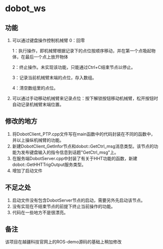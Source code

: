 # dobot_ws
## 功能
1. 可以通过键盘操作控制机械臂
   0：回零
   
   1：执行操作，即机械臂根据记录下的点位按顺序移动，并在第一个点吸起物体，在最后一个点上放开物体
   
   2：终止操作。未实现该功能，只能通过Ctrl+C结束节点以停止。
   
   3：记录当前机械臂末端的点位，存入数组。
   
   4：清空数组里的点位。
2. 可以通过手动移动机械臂来记录点位：按下解锁按钮移动机械臂，松开按钮时自动记录机械臂末端位置。
## 修改的地方
1. 将DobotClient_PTP.cpp文件写在main函数中的代码封装在不同的函数中，并以上操纵机械臂的功能。
2. 新建DobotClient\_GetInfor节点和dobot::GetCtrl\_msg消息类型。该节点的功能为发布键盘输入的指令信息到话题"GetCtrl_msg"上。
3. 在服务端DobotServer.cpp中封装了有关于HHT功能的函数，新建dobot::GetHHTTrigOutput服务类型。
4. 增加了启动文件
## 不足之处
1. 启动文件没有包含DobotServer节点的启动，需要另外先启动该节点。
2. 没有实现在不结束节点的前提下终止当前操作的功能。
3. 代码在一些地方不是很漂亮。
## 备注
该项目在越疆科技官网上的ROS-demo源码的基础上稍加修改


